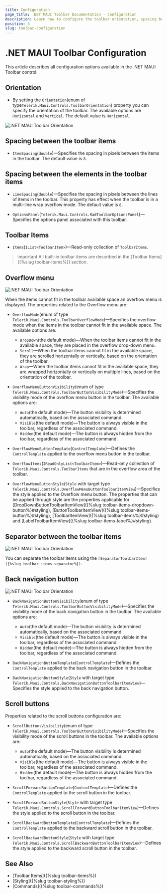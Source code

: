 ```yaml
---
title: Configuration
page_title: .NET MAUI Toolbar Documentation - Configuration
description: Learn how to configure the toolbar orientation, spacing between items, overflow menu, and other options which Telerik .NET MAUI Toolbar provides.
position: 3
slug: toolbar-configuration
---
```


# .NET MAUI Toolbar Configuration

This article describes all configuration options available in the .NET MAUI Toolbar control.

## Orientation

* By setting the `Orientation`(enum of type`Telerik.Maui.Controls.ToolbarOrientation`) property you can specify the orientation of the toolbar. The available options are `Horizontal` and `Vertical`. The default value is `Horizontal.`

![.NET MAUI Toolbar Orientation](images/toolbar-orientation.png)

## Spacing between the toolbar items

* `ItemSpacing`(`double`)&mdash;Specifies the spacing in pixels between the items in the toolbar. The default value is `8`.

## Spacing between the elements in the toolbar items

* `LineSpacing`(`double`)&mdash;Specifies the spacing in pixels between the lines of items in the toolbar. This property has effect when the toolbar is in a multi-line wrap overflow mode. The default value is `8`.

* `OptionsPanel`(`Telerik.Maui.Controls.RadToolbarOptionsPanel`)&mdash;Specifies the options panel associated with this toolbar.

## Toolbar Items

* `Items`(`IList<ToolbarItem>`)&mdash;Read-only collection of `ToolbarItems`.

>important All built-in toolbar items are described in the [Toolbar Items]({%slug toolbar-items%}) section.

## Overflow menu

![.NET MAUI Toolbar Orientation](images/toolbar-overflow-menu.png)

When the items cannot fit in the toolbar available space an overflow menu is displayed. The properties related to the Overflow menu are: 

* `OverflowMode`(enum of type `Telerik.Maui.Controls.ToolbarOverflowMode`)&mdash;Specifies the overflow mode when the items in the toolbar cannot fit in the available space. The available options are:
	* `DropDown`(the default mode)&mdash;When the toolbar items cannot fit in the available space, they are placed in the overflow drop-down menu.
	* `Scroll`&mdash;When the toolbar items cannot fit in the available space, they are scrolled horizontally or vertically, based on the orientation of the toolbar.
	* `Wrap`&mdash;When the toolbar items cannot fit in the available space, they are wrapped horizontally or vertically on multiple lines, based on the orientation of the toolbar.

* `OverflowMenuButtonVisibility`(enum of type `Telerik.Maui.Controls.ToolbarButtonVisibilityMode`)&mdash;Specifies the visibility mode of the overflow menu button in the toolbar. The available options are:
	* `Auto`(the default mode)&mdash;The button visibility is determined automatically, based on the associated command.
	* `Visible`(the default mode)&mdash;The button is always visible in the toolbar, regardless of the associated command.
	* `Hidden`(the default mode)&mdash;The button is always hidden from the toolbar, regardless of the associated command.

* `OverflowMenuButtonTemplate`(`ControlTemplate`)&mdash;Defines the `ControlTemplate` applied to the overflow menu button in the toolbar.
* `OverflowItems`(`IReadOnlyList<ToolbarItem>`)&mdash;Read-only collection of `Telerik.Maui.Controls.ToolbarItems` that are in the overflow area of the toolbar.
* `OverflowMenuButtonStyle`(`Style` with target type `Telerik.Maui.Controls.OverflowMenuButtonToolbarItemView`)&mdash;Specifies the style applied to the Overflow menu button. The properties that can be applied through style are the properties applicable for [DropDownButtonToolbarItemView]({%slug toolbar-items-dropdown-button%}#styling), [ButtonToolbarItemView]({%slug toolbar-items-button%}#styling), [ToolbarItemView]({%slug toolbar-items%}#styling) and [LabelToolbarItemView]({%slug toolbar-items-label%}#styling).

## Separator between the toolbar items

![.NET MAUI Toolbar Orientation](images/toolbar-separator.png)

You can separate the toolbar items using the `[SeparatorToolbarItem]({%slug toolbar-items-separator%})`.

## Back navigation button

![.NET MAUI Toolbar Orientation](images/toolbar-back-navigationbutton.png)

* `BackNavigationButtonVisibility`(enum of type `Telerik.Maui.Controls.ToolbarButtonVisibilityMode`)&mdash;Specifies the visibility mode of the back navigation button in the toolbar. The available options are:
	* `Auto`(the default mode)&mdash;The button visibility is determined automatically, based on the associated command.
	* `Visible`(the default mode)&mdash;The button is always visible in the toolbar, regardless of the associated command.
	* `Hidden`(the default mode)&mdash;The button is always hidden from the toolbar, regardless of the associated command.

* `BackNavigationButtonTemplate`(`ControlTemplate`)&mdash;Defines the `ControlTemplate` applied to the back navigation button in the toolbar.
* `BackNavigationButtonStyle`(`Style` with target type `Telerik.Maui.Controls.BackNavigationButtonToolbarItemView`)&mdash;Specifies the style applied to the back navigation button.

## Scroll buttons

Properties related to the scroll buttons configuration are:

* `ScrollButtonsVisibility`(enum of type `Telerik.Maui.Controls.ToolbarButtonVisibilityMode`)&mdash;Specifies the visibility mode of the scroll buttons in the toolbar. The available options are:
	* `Auto`(the default mode)&mdash;The button visibility is determined automatically, based on the associated command.
	* `Visible`(the default mode)&mdash;The button is always visible in the toolbar, regardless of the associated command.
	* `Hidden`(the default mode)&mdash;The button is always hidden from the toolbar, regardless of the associated command.

* `ScrollForwardButtonTemplate`(`ControlTemplate`)&mdash;Defines the `ControlTemplate` applied to the scroll button in the toolbar.
* `ScrollForwardButtonStyle`(`Style` with target type `Telerik.Maui.Controls.ScrollForwardButtonToolbarItemView`)&mdash;Defines the style applied to the scroll button in the toolbar.
* `ScrollBackwardButtonTemplate`(`ControlTemplate`)&mdash;Defines the `ControlTemplate` applied to the backward scroll button in the toolbar.
* `ScrollBackwardButtonStyle`(`Style` with target type `Telerik.Maui.Controls.ScrollBackwardButtonToolbarItemView`)&mdash;Defines the style applied to the backward scroll button in the toolbar.

## See Also

- [Toolbar Items]({%slug toolbar-items%})
- [Styling]({%slug toolbar-styling%})
- [Commands]({%slug toolbar-commands%})
